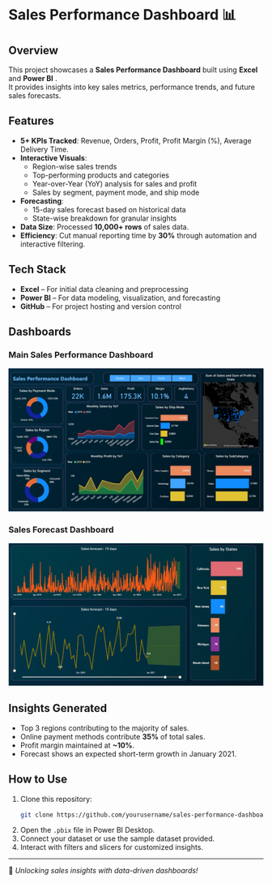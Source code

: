 
# Sales Performance Dashboard 📊

## Overview
This project showcases a **Sales Performance Dashboard** built using **Excel** and **Power BI** .  
It provides insights into key sales metrics, performance trends, and future sales forecasts.

## Features
- **5+ KPIs Tracked**: Revenue, Orders, Profit, Profit Margin (%), Average Delivery Time.
- **Interactive Visuals**:
  - Region-wise sales trends
  - Top-performing products and categories
  - Year-over-Year (YoY) analysis for sales and profit
  - Sales by segment, payment mode, and ship mode
- **Forecasting**:
  - 15-day sales forecast based on historical data
  - State-wise breakdown for granular insights
- **Data Size**: Processed **10,000+ rows** of sales data.
- **Efficiency**: Cut manual reporting time by **30%** through automation and interactive filtering.

## Tech Stack
- **Excel** – For initial data cleaning and preprocessing
- **Power BI** – For data modeling, visualization, and forecasting
- **GitHub** – For project hosting and version control

## Dashboards

### Main Sales Performance Dashboard
![Sales Dashboard](Sales%20Dashboard.png)

### Sales Forecast Dashboard
![Sales Forecast](Sales%20forecast.png)

## Insights Generated
- Top 3 regions contributing to the majority of sales.
- Online payment methods contribute **35%** of total sales.
- Profit margin maintained at **~10%**.
- Forecast shows an expected short-term growth in January 2021.

## How to Use
1. Clone this repository:
   ```bash
   git clone https://github.com/yourusername/sales-performance-dashboard.git
   ```
2. Open the `.pbix` file in Power BI Desktop.
3. Connect your dataset or use the sample dataset provided.
4. Interact with filters and slicers for customized insights.

---
🚀 *Unlocking sales insights with data-driven dashboards!*
